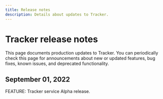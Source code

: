 ```yaml
---
title: Release notes
description: Details about updates to Tracker.
---
```


# Tracker release notes

This page documents production updates to Tracker. You can periodically check this page for announcements about new or updated features, bug fixes, known issues, and deprecated functionality.

## September 01, 2022

FEATURE: Tracker service Alpha release.
